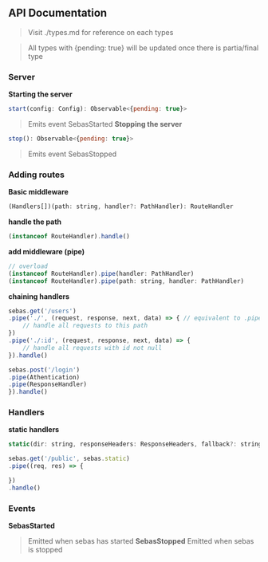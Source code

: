 ## API Documentation

> Visit ./types.md for reference on each types

> All types with {pending: true} will be updated once there is partia/final type

### Server
**Starting the server**
```javascript
start(config: Config): Observable<{pending: true}>
```
> Emits event SebasStarted
**Stopping the server**
```javascript
stop(): Observable<{pending: true}>
```
> Emits event SebasStopped
### Adding routes
**Basic middleware**
```javascript
(Handlers[])(path: string, handler?: PathHandler): RouteHandler
```
**handle the path**
```javascript
(instanceof RouteHandler).handle()
```

**add middleware (pipe)**
```javascript
// overload
(instanceof RouteHandler).pipe(handler: PathHandler)
(instanceof RouteHandler).pipe(path: string, handler: PathHandler)
```

**chaining handlers**
```javascript
sebas.get('/users')
.pipe('./', (request, response, next, data) => { // equivalent to .pipe((request, response)
	// handle all requests to this path
})
.pipe('./:id', (request, response, next, data) => {
	// handle all requests with id not null
}).handle()

sebas.post('/login')
.pipe(Athentication)
.pipe(ResponseHandler)
}).handle()
```
### Handlers
**static handlers**

```javascript
static(dir: string, responseHeaders: ResponseHeaders, fallback?: string): RouteHandler
``` 

```javascript
sebas.get('/public', sebas.static)
.pipe((req, res) => {

})
.handle()
```

### Events

**SebasStarted**
> Emitted when sebas has started
**SebasStopped**
> Emitted when sebas is stopped
